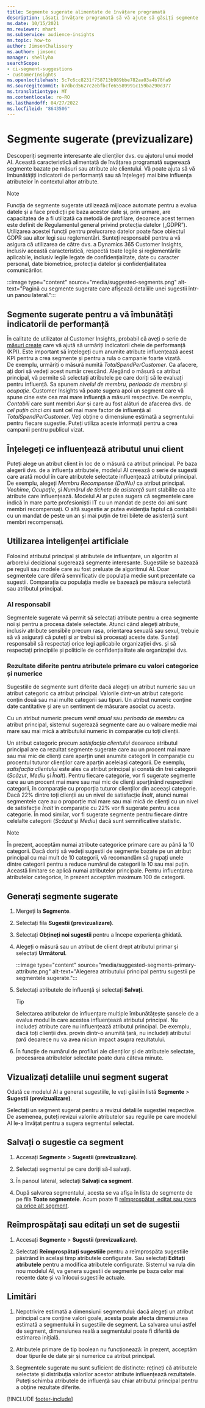 ```yaml
---
title: Segmente sugerate alimentate de învățare programată
description: Lăsați învățare programată să vă ajute să găsiți segmente noi și interesante pe baza atributelor clienților.
ms.date: 10/15/2021
ms.reviewer: mhart
ms.subservice: audience-insights
ms.topic: how-to
author: JimsonChalissery
ms.author: jimsonc
manager: shellyha
searchScope:
- ci-segment-suggestions
- customerInsights
ms.openlocfilehash: 5c7c6cc8231f758713b989bbe782aa03a4b78fa9
ms.sourcegitcommit: b7dbcd5627c2ebfbcfe65589991c159ba290d377
ms.translationtype: MT
ms.contentlocale: ro-RO
ms.lasthandoff: 04/27/2022
ms.locfileid: "8643506"
---
```

# <a name="suggested-segments-preview"></a>Segmente sugerate (previzualizare)

Descoperiți segmente interesante ale clienților dvs. cu ajutorul unui model AI. Această caracteristică alimentată de învățarea programată sugerează segmente bazate pe măsuri sau atribute ale clientului. Vă poate ajuta să vă îmbunătățiți indicatorii de performanță sau să înțelegeți mai bine influența atributelor în contextul altor atribute. 

> [!NOTE]
> Funcția de segmente sugerate utilizează mijloace automate pentru a evalua datele și a face predicții pe baza acestor date și, prin urmare, are capacitatea de a fi utilizată ca metodă de profilare, deoarece acest termen este definit de Regulamentul general privind protecția datelor („GDPR”). Utilizarea acestei funcții pentru prelucrarea datelor poate face obiectul GDPR sau altor legi sau reglementări. Sunteți responsabil pentru a vă asigura că utilizarea de către dvs. a Dynamics 365 Customer Insights, inclusiv această caracteristică, respectă toate legile și reglementările aplicabile, inclusiv legile legate de confidențialitate, date cu caracter personal, date biometrice, protecția datelor și confidențialitatea comunicărilor.

:::image type="content" source="media/suggested-segments.png" alt-text="Pagină cu segmente sugerate care afișează detaliile unei sugestii într-un panou lateral.":::

## <a name="suggested-segments-to-improve-your-kpis"></a>Segmente sugerate pentru a vă îmbunătăți indicatorii de performanță

În calitate de utilizator al Customer Insights, probabil că aveți o serie de [măsuri create](measures.md) care vă ajută să urmăriți indicatorii cheie de performanță (KPI). Este important să înțelegeți cum anumite atribute influențează acest KPI pentru a crea segmente și pentru a rula o campanie foarte vizată.   
De exemplu, urmăriți o măsură numită *TotalSpendPerCustomer*. Ca afacere, ați dori să vedeți acest număr crescând. Alegând o măsură ca atribut principal, vă permite să selectați atributele pe care doriți să le evaluați pentru influență. Sa spunem *nivelul de membru*, *perioada de membru* și *ocupaţie*. Customer Insights vă poate sugera apoi un segment care vă spune cine este cea mai mare influență a măsurii respective. De exemplu, *Contabili* care sunt membri *Aur* și care au fost alături de afacerea dvs. de *cel puțin cinci ani* sunt cel mai mare factor de influență al *TotalSpendPerCustomer*. Veți obține o dimensiune estimată a segmentului pentru fiecare sugestie. Puteți utiliza aceste informații pentru a crea campanii pentru publicul vizat.

## <a name="understand-what-influences-a-customer-attribute"></a>Înțelegeți ce influențează atributul unui client

Puteți alege un atribut client în loc de o măsură ca atribut principal. Pe baza alegerii dvs. de a influența atributele, modelul AI creează o serie de sugestii care arată modul în care atributele selectate influențează atributul principal.   
De exemplu, alegeți *Membru Recompense (Da/Nu)* ca atribut principal. *Vechime*, *Ocupaţie*, și *Numărul de tichete de asistență* sunt stabilite ca alte atribute care influențează. Modelul AI ar putea sugera că segmentele care indică în mare parte profesioniștii IT cu un mandat de peste doi ani sunt membri recompensați. O altă sugestie ar putea evidenția faptul că contabilii cu un mandat de peste un an și mai puțin de trei bilete de asistență sunt membri recompensați. 

## <a name="artificial-intelligence-usage"></a>Utilizarea inteligenței artificiale

Folosind atributul principal și atributele de influențare, un algoritm al arborelui decizional sugerează segmente interesante. Sugestiile se bazează pe reguli sau modele care au fost preluate de algoritmul AI. Doar segmentele care diferă semnificativ de populația medie sunt prezentate ca sugestii. Comparația cu populația medie se bazează pe măsura selectată sau atributul principal.

### <a name="responsible-ai"></a>AI responsabil

Segmentele sugerate vă permit să selectați atribute pentru a crea segmente noi și pentru a procesa datele selectate. Atunci când alegeți atribute, inclusiv atribute sensibile precum rasa, orientarea sexuală sau sexul, trebuie să vă asigurați că puteți și ar trebui să procesați aceste date. Sunteți responsabil să respectați orice legi aplicabile organizației dvs. și să respectați principiile și politicile de confidențialitate ale organizației dvs.

### <a name="different-results-for-primary-attributes-with-categorical-and-numeric-values"></a>Rezultate diferite pentru atributele primare cu valori categorice și numerice

Sugestiile de segmente sunt diferite dacă alegeți un atribut numeric sau un atribut categoric ca atribut principal. Valorile dintr-un atribut categoric conțin două sau mai multe categorii sau tipuri. Un atribut numeric conține date cantitative și are un sentiment de măsurare asociat cu acesta.

Cu un atribut numeric precum *venit anual* sau *perioada de membru* ca atribut principal, sistemul sugerează segmente care au o valoare medie mai mare sau mai mică a atributului numeric în comparație cu toți clienții.

Un atribut categoric precum *satisfacția clientului* deoarece atributul principal are ca rezultat segmente sugerate care au un procent mai mare sau mai mic de clienți care aparțin unei anumite categorii în comparație cu procentul tuturor clienților care aparțin aceleiași categorii. De exemplu, *satisfacția clientului* este ales ca atribut principal și constă din trei categorii (*Scăzut*, *Mediu* și *Înalt*). Pentru fiecare categorie, vor fi sugerate segmente care au un procent mai mare sau mai mic de clienți aparținând respectivei categorii, în comparație cu proporția tuturor clienților din aceeași categorie. Dacă 22% dintre toți clienții au un nivel de satisfacție *Înalt*, atunci numai segmentele care au o proporție mai mare sau mai mică de clienți cu un nivel de satisfacție *Înalt* în comparație cu 22% vor fi sugerate pentru acea categorie. În mod similar, vor fi sugerate segmente pentru fiecare dintre celelalte categorii (*Scăzut* și *Mediu*) dacă sunt semnificative statistic.

> [!NOTE]
> În prezent, acceptăm numai atribute categorice primare care au până la 10 categorii. Dacă doriți să vedeți sugestii de segmente bazate pe un atribut principal cu mai mult de 10 categorii, vă recomandăm să grupați unele dintre categorii pentru a reduce numărul de categorii la 10 sau mai puțin. Această limitare se aplică numai atributelor principale. Pentru influențarea atributelor categorice, în prezent acceptăm maximum 100 de categorii.

## <a name="generate-suggested-segments"></a>Generați segmente sugerate

1. Mergeți la **Segmente**.

1. Selectați fila **Sugestii (previzualizare)**.

1. Selectați **Obțineți noi sugestii** pentru a începe experiența ghidată.

1. Alegeți o măsură sau un atribut de client drept atributul primar și selectați **Următorul**.

   :::image type="content" source="media/suggested-segments-primary-attribute.png" alt-text="Alegerea atributului principal pentru sugestii pe segmentele sugerate.":::

1. Selectați atributele de influență și selectați **Salvați**.
   
   > [!TIP]
   > Selectarea atributelor de influențare multiple îmbunătățește șansele de a evalua modul în care acestea influențează atributul principal. Nu includeți atribute care nu influențează atributul principal. De exemplu, dacă toți clienții dvs. provin dintr-o anumită țară, nu includeți atributul *țară* deoarece nu va avea niciun impact asupra rezultatului.

1. În funcție de numărul de profiluri ale clienților și de atributele selectate, procesarea atributelor selectate poate dura câteva minute. 

## <a name="view-details-of-a-suggested-segment"></a>Vizualizați detaliile unui segment sugerat

Odată ce modelul AI a generat sugestiile, le veți găsi în listă **Segmente** > **Sugestii (previzualizare)**.
 
Selectați un segment sugerat pentru a revizui detaliile sugestiei respective. De asemenea, puteți revizui valorile atributelor sau regulile pe care modelul AI le-a învățat pentru a sugera segmentul selectat.

## <a name="save-a-suggestion-as-a-segment"></a>Salvați o sugestie ca segment

1. Accesați **Segmente** > **Sugestii (previzualizare)**.

1. Selectați segmentul pe care doriți să-l salvați. 

1. În panoul lateral, selectați **Salvați ca segment**. 

1. După salvarea segmentului, acesta se va afișa în lista de segmente de pe fila **Toate segmentele**. Acum poate fi [reîmprospătat, editat sau șters ca orice alt segment](segments.md).

## <a name="refresh-or-edit-a-set-of-suggestions"></a>Reîmprospătați sau editați un set de sugestii

1. Accesați **Segmente** > **Sugestii (previzualizare)**.

1. Selectați **Reîmprospătați sugestiile** pentru a reîmprospăta sugestiile păstrând în același timp atributele configurate. Sau selectați **Editați atributele** pentru a modifica atributele configurate. Sistemul va rula din nou modelul AI, va genera sugestii de segmente pe baza celor mai recente date și va înlocui sugestiile actuale.

## <a name="limitations"></a>Limitări

1. Nepotrivire estimată a dimensiunii segmentului: dacă alegeți un atribut principal care conține valori goale, acesta poate afecta dimensiunea estimată a segmentului în sugestiile de segment. La salvarea unui astfel de segment, dimensiunea reală a segmentului poate fi diferită de estimarea inițială.
 
2. Atributele primare de tip boolean nu funcționează: în prezent, acceptăm doar tipurile de date șir și numerice ca atribut principal.

3. Segmentele sugerate nu sunt suficient de distincte: rețineți că atributele selectate și distribuția valorilor acestor atribute influențează rezultatele. Puteți schimba atributele de influență sau chiar atributul principal pentru a obține rezultate diferite.



[!INCLUDE [footer-include](includes/footer-banner.md)]